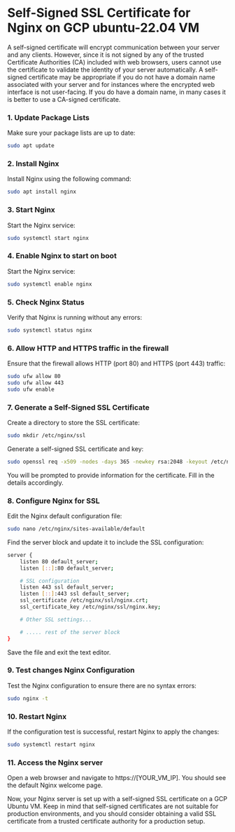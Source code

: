 # Self-Signed SSL Certificate for Nginx on GCP ubuntu-22.04 VM
A self-signed certificate will encrypt communication between your server and any clients. However, since it is not signed by any of the trusted Certificate Authorities (CA) included with web browsers, users cannot use the certificate to validate the identity of your server automatically. A self-signed certificate may be appropriate if you do not have a domain name associated with your server and for instances where the encrypted web interface is not user-facing. If you do have a domain name, in many cases it is better to use a CA-signed certificate.

### 1. Update Package Lists
Make sure your package lists are up to date:
```bash
sudo apt update
```

### 2. Install Nginx
Install Nginx using the following command:
```bash
sudo apt install nginx
```
### 3. Start Nginx
Start the Nginx service:
```bash
sudo systemctl start nginx
```
### 4. Enable Nginx to start on boot
Start the Nginx service:
```bash
sudo systemctl enable nginx
```

### 5. Check Nginx Status
Verify that Nginx is running without any errors:
```bash
sudo systemctl status nginx
```
### 6. Allow HTTP and HTTPS traffic in the firewall
Ensure that the firewall allows HTTP (port 80) and HTTPS (port 443) traffic:
```bash
sudo ufw allow 80
sudo ufw allow 443
sudo ufw enable
```

### 7. Generate a Self-Signed SSL Certificate
Create a directory to store the SSL certificate:
```bash
sudo mkdir /etc/nginx/ssl
```
Generate a self-signed SSL certificate and key:

```bash
sudo openssl req -x509 -nodes -days 365 -newkey rsa:2048 -keyout /etc/nginx/ssl/nginx.key -out /etc/nginx/ssl/nginx.crt
```
You will be prompted to provide information for the certificate. Fill in the details accordingly.

### 8. Configure Nginx for SSL
Edit the Nginx default configuration file:
```bash
sudo nano /etc/nginx/sites-available/default
```

Find the server block and update it to include the SSL configuration:
```bash
server {
    listen 80 default_server;
    listen [::]:80 default_server;

    # SSL configuration
    listen 443 ssl default_server;
    listen [::]:443 ssl default_server;
    ssl_certificate /etc/nginx/ssl/nginx.crt;
    ssl_certificate_key /etc/nginx/ssl/nginx.key;

    # Other SSL settings...

    # ..... rest of the server block
}

```
Save the file and exit the text editor.

### 9. Test changes Nginx Configuration
Test the Nginx configuration to ensure there are no syntax errors:
```bash
sudo nginx -t
```
### 10. Restart Nginx
If the configuration test is successful, restart Nginx to apply the changes:
```bash
sudo systemctl restart nginx
```
### 11. Access the Nginx server
Open a web browser and navigate to https://[YOUR_VM_IP]. You should see the default Nginx welcome page.

Now, your Nginx server is set up with a self-signed SSL certificate on a GCP Ubuntu VM. Keep in mind that self-signed certificates are not suitable for production environments, and you should consider obtaining a valid SSL certificate from a trusted certificate authority for a production setup.
